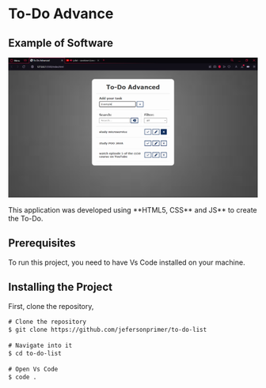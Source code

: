 <h1>To-Do Advance</h1>
<h2>Example of Software</h2>

<img width="600px" heigth="600px" src="./img/image-software.png">

<p>This application was developed using **HTML5, CSS** and JS** to create the To-Do.</p>

<h2 id="pre-requisites"> Prerequisites</h2>

<p>To run this project, you need to have Vs Code installed on your machine.</p>

<h2 id="how-to-use"> Installing the Project</h2>

<p>First, clone the repository,</p>

<pre><code># Clone the repository
$ git clone https://github.com/jefersonprimer/to-do-list

# Navigate into it
$ cd to-do-list

# Open Vs Code
$ code .
</code></pre>

